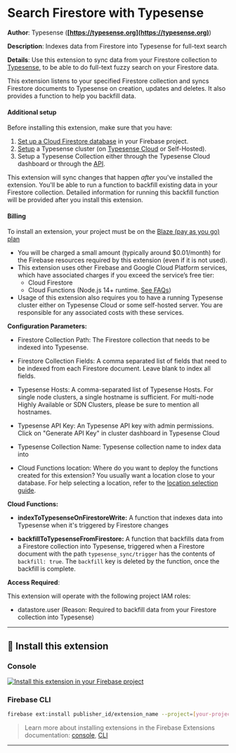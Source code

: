 # Search Firestore with Typesense

**Author**: Typesense (**[https://typesense.org](https://typesense.org)**)

**Description**: Indexes data from Firestore into Typesense for full-text search



**Details**: Use this extension to sync data from your Firestore collection to [Typesense](https://typesense.org/), to be able to 
do full-text fuzzy search on your Firestore data.

This extension listens to your specified Firestore collection and syncs Firestore documents to Typesense 
on creation, updates and deletes. It also provides a function to help you backfill data.

#### Additional setup

Before installing this extension, make sure that you have:

1. [Set up a Cloud Firestore database](https://firebase.google.com/docs/firestore/quickstart) in your Firebase project.
2. [Setup](https://typesense.org/docs/0.20.0/guide/install-typesense.html) a Typesense cluster 
  (on [Typesense Cloud](https://cloud.typesense.org) or Self-Hosted).
3. Setup a Typesense Collection either through the Typesense Cloud dashboard or 
  through the [API](https://typesense.org/docs/0.20.0/api/collections.html#create-a-collection).

This extension will sync changes that happen _after_ you've installed the extension. You'll be able to run a function 
to backfill existing data in your Firestore collection. Detailed information for running this backfill function 
will be provided after you install this extension.

#### Billing

To install an extension, your project must be on the [Blaze (pay as you go) plan](https://firebase.google.com/pricing)

- You will be charged a small amount (typically around $0.01/month) for the Firebase resources required by this extension (even if it is not used).
- This extension uses other Firebase and Google Cloud Platform services, which have associated charges if you exceed the service’s free tier:
    - Cloud Firestore
    - Cloud Functions (Node.js 14+ runtime. [See FAQs](https://firebase.google.com/support/faq#expandable-24))
- Usage of this extension also requires you to have a running Typesense cluster either on Typesense Cloud or some 
  self-hosted server. You are responsible for any associated costs with these services.




**Configuration Parameters:**

* Firestore Collection Path: The Firestore collection that needs to be indexed into Typesense.

* Firestore Collection Fields: A comma separated list of fields that need to be indexed from each Firestore document. Leave blank to index all fields.

* Typesense Hosts: A comma-separated list of Typesense Hosts. For single node clusters, a single hostname is sufficient. For multi-node Highly Available or SDN Clusters, please be sure to mention all hostnames.

* Typesense API Key: An Typesense API key with admin permissions. Click on "Generate API Key" in cluster dashboard in Typesense Cloud

* Typesense Collection Name: Typesense collection name to index data into

* Cloud Functions location: Where do you want to deploy the functions created for this extension? You usually want a location close to your database. For help selecting a location, refer to the [location selection guide](https://firebase.google.com/docs/functions/locations).



**Cloud Functions:**

* **indexToTypesenseOnFirestoreWrite:** A function that indexes data into Typesense when it's triggered by Firestore changes

* **backfillToTypesenseFromFirestore:** A function that backfills data from a Firestore collection into Typesense, triggered when a Firestore document with the path `typesense_sync/trigger` has the contents of `backfill: true`. The `backfill` key is deleted by the function, once the backfill is complete.



**Access Required**:



This extension will operate with the following project IAM roles:

* datastore.user (Reason: Required to backfill data from your Firestore collection into Typesense)

---

## 🧩 Install this extension

### Console

[![Install this extension in your Firebase project](https://www.gstatic.com/mobilesdk/210513_mobilesdk/install-extension.png "Install this extension in your Firebase project")][install-link]

[install-link]: https://console.firebase.google.com/project/_/extensions/install?ref=publisher_id/extension_name

### Firebase CLI

```bash
firebase ext:install publisher_id/extension_name --project=[your-project-id]
```

> Learn more about installing extensions in the Firebase Extensions documentation:
> [console](https://firebase.google.com/docs/extensions/install-extensions?platform=console),
> [CLI](https://firebase.google.com/docs/extensions/install-extensions?platform=cli)

---
